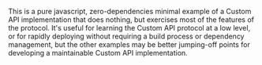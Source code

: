 This is a pure javascript, zero-dependencies minimal example of a Custom API
implementation that does nothing, but exercises most of the features of the
protocol. It's useful for learning the Custom API protocol at a low level, or
for rapidly deploying without requiring a build process or dependency
management, but the other examples may be better jumping-off points for
developing a maintainable Custom API implementation.
